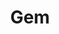 ---
blog: https://blog.gem.com/
facebook: https://facebook.com/GemRecruitingSoftware
linkedin: https://linkedin.com/company/gem-recruiting-software
logohandle: gem
sort: gem
title: Gem
twitter: https://x.com/Gem_Software
website: https://www.gem.com/
---
